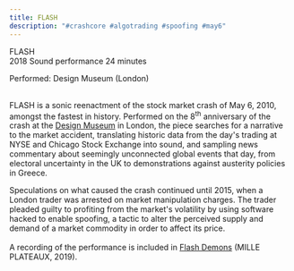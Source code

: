 ```yaml
---
title: FLASH
description: "#crashcore #algotrading #spoofing #may6"
---
```


FLASH<span class="dc-hide-on-large"><br>2018</span>
Sound performance
24 minutes


Performed: Design Museum (London)<span class="dc-hide-on-large"><br><br></span>

FLASH is a sonic reenactment of the stock market crash of May 6, 2010, amongst the fastest in history. Performed on the 8<sup>th</sup> anniversary of the crash at the <a href="https://designmuseum.org/whats-on/talks-courses-and-workshops-not-in-use/alt-age-designing-belief" target="_blank">Design Museum</a> in London, the piece searches for a narrative to the market accident, translating historic data from the day's trading at NYSE and Chicago Stock Exchange into sound, and sampling news commentary about seemingly unconnected global events that day, from electoral uncertainty in the UK to demonstrations against austerity policies in Greece. 

Speculations on what caused the crash continued until 2015, when a London trader was arrested on market manipulation charges. The trader pleaded guilty to profiting from the market's volatility by using software hacked to enable spoofing, a tactic to alter the perceived supply and demand of a market commodity in order to affect its price.<br><br>A recording of the performance is included in <a href="https://forceincmilleplateaux.bandcamp.com/album/flash-demons" target="_blank">Flash Demons</a> (MILLE PLATEAUX, 2019).
